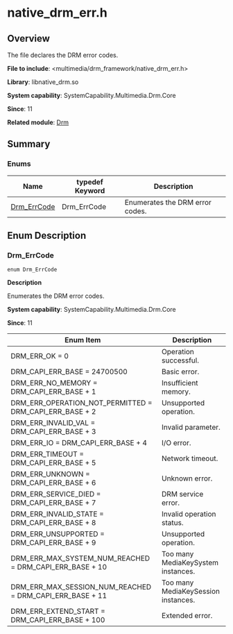 # native_drm_err.h
<!--Kit: Drm Kit-->
<!--Subsystem: Multimedia-->
<!--Owner: @qin_wei_jie-->
<!--Designer: @chris2981-->
<!--Tester: @xdlinc-->
<!--Adviser: @w_Machine_cc-->

## Overview

The file declares the DRM error codes.

**File to include**: <multimedia/drm_framework/native_drm_err.h>

**Library**: libnative_drm.so

**System capability**: SystemCapability.Multimedia.Drm.Core

**Since**: 11

**Related module**: [Drm](capi-drm.md)

## Summary

### Enums

| Name| typedef Keyword| Description|
| -- | -- | -- |
| [Drm_ErrCode](#drm_errcode) | Drm_ErrCode | Enumerates the DRM error codes.|

## Enum Description

### Drm_ErrCode

```
enum Drm_ErrCode
```

**Description**

Enumerates the DRM error codes.

**System capability**: SystemCapability.Multimedia.Drm.Core

**Since**: 11

| Enum Item| Description|
| -- | -- |
| DRM_ERR_OK = 0 | Operation successful.|
| DRM_CAPI_ERR_BASE = 24700500 | Basic error.|
| DRM_ERR_NO_MEMORY = DRM_CAPI_ERR_BASE + 1 | Insufficient memory.|
| DRM_ERR_OPERATION_NOT_PERMITTED = DRM_CAPI_ERR_BASE + 2 | Unsupported operation.|
| DRM_ERR_INVALID_VAL = DRM_CAPI_ERR_BASE + 3 | Invalid parameter.|
| DRM_ERR_IO = DRM_CAPI_ERR_BASE + 4 | I/O error.|
| DRM_ERR_TIMEOUT = DRM_CAPI_ERR_BASE + 5 | Network timeout.|
| DRM_ERR_UNKNOWN = DRM_CAPI_ERR_BASE + 6 | Unknown error.|
| DRM_ERR_SERVICE_DIED = DRM_CAPI_ERR_BASE + 7 | DRM service error.|
| DRM_ERR_INVALID_STATE = DRM_CAPI_ERR_BASE + 8 | Invalid operation status.|
| DRM_ERR_UNSUPPORTED = DRM_CAPI_ERR_BASE + 9 | Unsupported operation.|
| DRM_ERR_MAX_SYSTEM_NUM_REACHED = DRM_CAPI_ERR_BASE + 10 | Too many MediaKeySystem instances.|
| DRM_ERR_MAX_SESSION_NUM_REACHED = DRM_CAPI_ERR_BASE + 11 | Too many MediaKeySession instances.|
| DRM_ERR_EXTEND_START  = DRM_CAPI_ERR_BASE + 100 | Extended error.|

